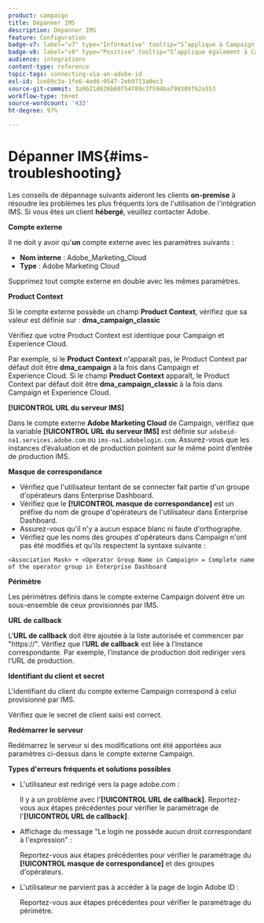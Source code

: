 ```yaml
---
product: campaign
title: Dépanner IMS
description: Dépanner IMS
feature: Configuration
badge-v7: label="v7" type="Informative" tooltip="S’applique à Campaign Classic v7"
badge-v8: label="v8" type="Positive" tooltip="S’applique également à Campaign v8"
audience: integrations
content-type: reference
topic-tags: connecting-via-an-adobe-id
exl-id: 1ce89c3a-1fe6-4ed6-9547-2eb9713a0ec3
source-git-commit: 3a9b21d626b60754789c3f594ba798309f62a553
workflow-type: tm+mt
source-wordcount: '433'
ht-degree: 97%

---
```


# Dépanner IMS{#ims-troubleshooting}



Les conseils de dépannage suivants aideront les clients **on-premise** à résoudre les problèmes les plus fréquents lors de l&#39;utilisation de l&#39;intégration IMS. Si vous êtes un client **hébergé**, veuillez contacter Adobe.

**Compte externe**

Il ne doit y avoir qu&#39;**un** compte externe avec les paramètres suivants :

* **Nom interne** : Adobe_Marketing_Cloud
* **Type** : Adobe Marketing Cloud

Supprimez tout compte externe en double avec les mêmes paramètres.

**Product Context**

Si le compte externe possède un champ **Product Context**, vérifiez que sa valeur est définie sur : **dma_campaign_classic**

Vérifiez que votre Product Context est identique pour Campaign et Experience Cloud.

Par exemple, si le **Product Context** n&#39;apparaît pas, le Product Context par défaut doit être **dma_campaign** à la fois dans Campaign et Experience Cloud. Si le champ **Product Context** apparaît, le Product Context par défaut doit être **dma_campaign_classic** à la fois dans Campaign et Experience Cloud.

**[!UICONTROL URL du serveur IMS]**

Dans le compte externe **Adobe Marketing Cloud** de Campaign, vérifiez que la variable **[!UICONTROL URL du serveur IMS]** est définie sur `adobeid-na1.services.adobe.com` ou `ims-na1.adobelogin.com`. Assurez-vous que les instances d’évaluation et de production pointent sur le même point d’entrée de production IMS.

**Masque de correspondance**

* Vérifiez que l&#39;utilisateur tentant de se connecter fait partie d&#39;un groupe d&#39;opérateurs dans Enterprise Dashboard.
* Vérifiez que le **[!UICONTROL masque de correspondance]** est un préfixe du nom de groupe d&#39;opérateurs de l&#39;utilisateur dans Enterprise Dashboard.
* Assurez-vous qu&#39;il n&#39;y a aucun espace blanc ni faute d&#39;orthographe.
* Vérifiez que les noms des groupes d&#39;opérateurs dans Campaign n&#39;ont pas été modifiés et qu&#39;ils respectent la syntaxe suivante :

```
<Association Mask> + <Operator Group Name in Campaign> = Complete name of the operator group in Enterprise Dashboard
```

**Périmètre**

Les périmètres définis dans le compte externe Campaign doivent être un sous-ensemble de ceux provisionnés par IMS.

**URL de callback**

L&#39;**URL de callback** doit être ajoutée à la liste autorisée et commencer par &quot;https://&quot;. Vérifiez que l’**URL de callback** est liée à l’instance correspondante. Par exemple, l’instance de production doit rediriger vers l’URL de production.

**Identifiant du client et secret**

L&#39;identifiant du client du compte externe Campaign correspond à celui provisionné par IMS.

Vérifiez que le secret de client saisi est correct.

**Redémarrer le serveur**

Redémarrez le serveur si des modifications ont été apportées aux paramètres ci-dessus dans le compte externe Campaign.

**Types d&#39;erreurs fréquents et solutions possibles**

* L&#39;utilisateur est redirigé vers la page adobe.com :

  Il y a un problème avec l&#39;**[!UICONTROL URL de callback]**. Reportez-vous aux étapes précédentes pour vérifier le paramétrage de l&#39;**[!UICONTROL URL de callback]**.

* Affichage du message &quot;Le login ne possède aucun droit correspondant à l&#39;expression&quot; :

  Reportez-vous aux étapes précédentes pour vérifier le paramétrage du **[!UICONTROL masque de correspondance]** et des groupes d&#39;opérateurs.

* L&#39;utilisateur ne parvient pas à accéder à la page de login Adobe ID :

  Reportez-vous aux étapes précédentes pour vérifier le paramétrage du périmètre.
